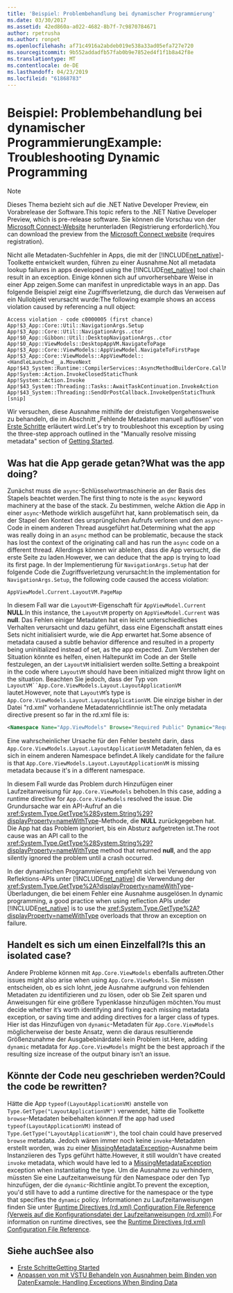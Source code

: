 ```yaml
---
title: 'Beispiel: Problembehandlung bei dynamischer Programmierung'
ms.date: 03/30/2017
ms.assetid: 42ed860a-a022-4682-8b7f-7c9870784671
author: rpetrusha
ms.author: ronpet
ms.openlocfilehash: af71c4916a2abdeb019e538a33ad05efa727e720
ms.sourcegitcommit: 9b552addadfb57fab0b9e7852ed4f1f1b8a42f8e
ms.translationtype: MT
ms.contentlocale: de-DE
ms.lasthandoff: 04/23/2019
ms.locfileid: "61868783"
---
```

# <a name="example-troubleshooting-dynamic-programming"></a><span data-ttu-id="fd27c-102">Beispiel: Problembehandlung bei dynamischer Programmierung</span><span class="sxs-lookup"><span data-stu-id="fd27c-102">Example: Troubleshooting Dynamic Programming</span></span>
> [!NOTE]
>  <span data-ttu-id="fd27c-103">Dieses Thema bezieht sich auf die .NET Native Developer Preview, ein Vorabrelease der Software.</span><span class="sxs-lookup"><span data-stu-id="fd27c-103">This topic refers to the .NET Native Developer Preview, which is pre-release software.</span></span> <span data-ttu-id="fd27c-104">Sie können die Vorschau von der [Microsoft Connect-Website](https://go.microsoft.com/fwlink/?LinkId=394611) herunterladen (Registrierung erforderlich).</span><span class="sxs-lookup"><span data-stu-id="fd27c-104">You can download the preview from the [Microsoft Connect website](https://go.microsoft.com/fwlink/?LinkId=394611) (requires registration).</span></span>  
  
 <span data-ttu-id="fd27c-105">Nicht alle Metadaten-Suchfehler in Apps, die mit der [!INCLUDE[net_native](../../../includes/net-native-md.md)]-Toolkette entwickelt wurden, führen zu einer Ausnahme.</span><span class="sxs-lookup"><span data-stu-id="fd27c-105">Not all metadata lookup failures in apps developed using the [!INCLUDE[net_native](../../../includes/net-native-md.md)] tool chain result in an exception.</span></span>  <span data-ttu-id="fd27c-106">Einige können sich auf unvorhersehbare Weise in einer App zeigen.</span><span class="sxs-lookup"><span data-stu-id="fd27c-106">Some can manifest in unpredictable ways in an app.</span></span>  <span data-ttu-id="fd27c-107">Das folgende Beispiel zeigt eine Zugriffsverletzung, die durch das Verweisen auf ein Nullobjekt verursacht wurde:</span><span class="sxs-lookup"><span data-stu-id="fd27c-107">The following example shows an access violation caused by referencing a null object:</span></span>  
  
```  
Access violation - code c0000005 (first chance)  
App!$3_App::Core::Util::NavigationArgs.Setup  
App!$3_App::Core::Util::NavigationArgs..ctor  
App!$0_App::Gibbon::Util::DesktopNavigationArgs..ctor  
App!$0_App::ViewModels::DesktopAppVM.NavigateToPage  
App!$3_App::Core::ViewModels::AppViewModel.NavigateToFirstPage  
App!$3_App::Core::ViewModels::AppViewModel::<HandleLaunch>d__a.MoveNext  
App!$43_System::Runtime::CompilerServices::AsyncMethodBuilderCore.CallMoveNext  
App!System::Action.InvokeClosedStaticThunk  
App!System::Action.Invoke  
App!$43_System::Threading::Tasks::AwaitTaskContinuation.InvokeAction  
App!$43_System::Threading::SendOrPostCallback.InvokeOpenStaticThunk  
[snip]  
```  
  
 <span data-ttu-id="fd27c-108">Wir versuchen, diese Ausnahme mithilfe der dreistufigen Vorgehensweise zu behandeln, die im Abschnitt „Fehlende Metadaten manuell auflösen“ von [Erste Schritte](../../../docs/framework/net-native/getting-started-with-net-native.md) erläutert wird.</span><span class="sxs-lookup"><span data-stu-id="fd27c-108">Let's try to troubleshoot this exception by using the three-step approach outlined in the "Manually resolve missing metadata" section of [Getting Started](../../../docs/framework/net-native/getting-started-with-net-native.md).</span></span>  
  
## <a name="what-was-the-app-doing"></a><span data-ttu-id="fd27c-109">Was hat die App gerade getan?</span><span class="sxs-lookup"><span data-stu-id="fd27c-109">What was the app doing?</span></span>  
 <span data-ttu-id="fd27c-110">Zunächst muss die `async`-Schlüsselwortmaschinerie an der Basis des Stapels beachtet werden.</span><span class="sxs-lookup"><span data-stu-id="fd27c-110">The first thing to note is the `async` keyword machinery at the base of the stack.</span></span>  <span data-ttu-id="fd27c-111">Zu bestimmen, welche Aktion die App in einer `async`-Methode wirklich ausgeführt hat, kann problematisch sein, da der Stapel den Kontext des ursprünglichen Aufrufs verloren und den `async`-Code in einem anderen Thread ausgeführt hat.</span><span class="sxs-lookup"><span data-stu-id="fd27c-111">Determining what the app was really doing in an `async` method can be problematic, because the stack has lost the context of the originating call and has run the `async` code on a different thread.</span></span> <span data-ttu-id="fd27c-112">Allerdings können wir ableiten, dass die App versucht, die erste Seite zu laden.</span><span class="sxs-lookup"><span data-stu-id="fd27c-112">However, we can deduce that the app is trying to load its first page.</span></span>  <span data-ttu-id="fd27c-113">In der Implementierung für `NavigationArgs.Setup` hat der folgende Code die Zugriffsverletzung verursacht:</span><span class="sxs-lookup"><span data-stu-id="fd27c-113">In the implementation for `NavigationArgs.Setup`, the following code caused the access violation:</span></span>  
  
```  
AppViewModel.Current.LayoutVM.PageMap  
```  
  
 <span data-ttu-id="fd27c-114">In diesem Fall war die `LayoutVM`-Eigenschaft für `AppViewModel.Current` **NULL**.</span><span class="sxs-lookup"><span data-stu-id="fd27c-114">In this instance, the `LayoutVM` property on `AppViewModel.Current` was **null**.</span></span>  <span data-ttu-id="fd27c-115">Das Fehlen einiger Metadaten hat ein leicht unterschiedliches Verhalten verursacht und dazu geführt, dass eine Eigenschaft anstatt eines Sets nicht initialisiert wurde, wie die App erwartet hat.</span><span class="sxs-lookup"><span data-stu-id="fd27c-115">Some absence of metadata caused a subtle behavior difference and resulted in a property being uninitialized instead of set, as the app expected.</span></span>  <span data-ttu-id="fd27c-116">Zum Verstehen der Situation könnte es helfen, einen Haltepunkt im Code an der Stelle festzulegen, an der `LayoutVM` initialisiert werden sollte.</span><span class="sxs-lookup"><span data-stu-id="fd27c-116">Setting a breakpoint in the code where `LayoutVM` should have been initialized might throw light on the situation.</span></span>  <span data-ttu-id="fd27c-117">Beachten Sie jedoch, dass der Typ von `LayoutVM``App.Core.ViewModels.Layout.LayoutApplicationVM` lautet.</span><span class="sxs-lookup"><span data-stu-id="fd27c-117">However, note that `LayoutVM`’s type is `App.Core.ViewModels.Layout.LayoutApplicationVM`.</span></span>  <span data-ttu-id="fd27c-118">Die einzige bisher in der Datei "rd.xml" vorhandene Metadatenrichtlinnie ist:</span><span class="sxs-lookup"><span data-stu-id="fd27c-118">The only metadata directive present so far in the rd.xml file is:</span></span>  
  
```xml  
<Namespace Name="App.ViewModels" Browse="Required Public" Dynamic="Required Public" />  
```  
  
 <span data-ttu-id="fd27c-119">Eine wahrscheinlicher Ursache für den Fehler besteht darin, dass `App.Core.ViewModels.Layout.LayoutApplicationVM` Metadaten fehlen, da es sich in einem anderen Namespace befindet.</span><span class="sxs-lookup"><span data-stu-id="fd27c-119">A likely candidate for the failure is that `App.Core.ViewModels.Layout.LayoutApplicationVM` is missing metadata because it's in a different namespace.</span></span>  
  
 <span data-ttu-id="fd27c-120">In diesem Fall wurde das Problem durch Hinzufügen einer Laufzeitanweisung für `App.Core.ViewModels` behoben.</span><span class="sxs-lookup"><span data-stu-id="fd27c-120">In this case, adding a runtime directive for `App.Core.ViewModels` resolved the issue.</span></span> <span data-ttu-id="fd27c-121">Die Grundursache war ein API-Aufruf an die <xref:System.Type.GetType%28System.String%29?displayProperty=nameWithType>-Methode, die **NULL** zurückgegeben hat. Die App hat das Problem ignoriert, bis ein Absturz aufgetreten ist.</span><span class="sxs-lookup"><span data-stu-id="fd27c-121">The root cause was an API call to the <xref:System.Type.GetType%28System.String%29?displayProperty=nameWithType> method that returned **null**, and the app silently ignored the problem until a crash occurred.</span></span>  
  
 <span data-ttu-id="fd27c-122">In der dynamischen Programmierung empfiehlt sich bei Verwendung von Reflektions-APIs unter [!INCLUDE[net_native](../../../includes/net-native-md.md)] die Verwendung der <xref:System.Type.GetType%2A?displayProperty=nameWithType>-Überladungen, die bei einem Fehler eine Ausnahme ausgelösen.</span><span class="sxs-lookup"><span data-stu-id="fd27c-122">In dynamic programming, a good practice when using reflection APIs under [!INCLUDE[net_native](../../../includes/net-native-md.md)] is to use the <xref:System.Type.GetType%2A?displayProperty=nameWithType> overloads that throw an exception on failure.</span></span>  
  
## <a name="is-this-an-isolated-case"></a><span data-ttu-id="fd27c-123">Handelt es sich um einen Einzelfall?</span><span class="sxs-lookup"><span data-stu-id="fd27c-123">Is this an isolated case?</span></span>  
 <span data-ttu-id="fd27c-124">Andere Probleme können mit `App.Core.ViewModels` ebenfalls auftreten.</span><span class="sxs-lookup"><span data-stu-id="fd27c-124">Other issues might also arise when using `App.Core.ViewModels`.</span></span>  <span data-ttu-id="fd27c-125">Sie müssen entscheiden, ob es sich lohnt, jede Ausnahme aufgrund von fehlenden Metadaten zu identifizieren und zu lösen, oder ob Sie Zeit sparen und Anweisungen für eine größere Typenklasse hinzufügen möchten.</span><span class="sxs-lookup"><span data-stu-id="fd27c-125">You must decide whether it’s worth identifying and fixing each missing metadata exception, or saving time and adding directives for a larger class of types.</span></span>  <span data-ttu-id="fd27c-126">Hier ist das Hinzufügen von `dynamic`-Metadaten für `App.Core.ViewModels` möglicherweise der beste Ansatz, wenn die daraus resultierende Größenzunahme der Ausgabebinärdatei kein Problem ist.</span><span class="sxs-lookup"><span data-stu-id="fd27c-126">Here, adding `dynamic` metadata for `App.Core.ViewModels` might be the best approach if the resulting size increase of the output binary isn’t an issue.</span></span>  
  
## <a name="could-the-code-be-rewritten"></a><span data-ttu-id="fd27c-127">Könnte der Code neu geschrieben werden?</span><span class="sxs-lookup"><span data-stu-id="fd27c-127">Could the code be rewritten?</span></span>  
 <span data-ttu-id="fd27c-128">Hätte die App `typeof(LayoutApplicationVM)` anstelle von `Type.GetType("LayoutApplicationVM")` verwendet, hätte die Toolkette `browse`-Metadaten beibehalten können.</span><span class="sxs-lookup"><span data-stu-id="fd27c-128">If the app had used `typeof(LayoutApplicationVM)` instead of `Type.GetType("LayoutApplicationVM")`, the tool chain could have preserved `browse` metadata.</span></span>  <span data-ttu-id="fd27c-129">Jedoch wären immer noch keine `invoke`-Metadaten erstellt worden, was zu einer [MissingMetadataException](../../../docs/framework/net-native/missingmetadataexception-class-net-native.md)-Ausnahme beim Instanziieren des Typs geführt hätte.</span><span class="sxs-lookup"><span data-stu-id="fd27c-129">However, it still wouldn't have created `invoke` metadata, which would have led to a [MissingMetadataException](../../../docs/framework/net-native/missingmetadataexception-class-net-native.md) exception when instantiating the type.</span></span> <span data-ttu-id="fd27c-130">Um die Ausnahme zu verhindern, müssten Sie eine Laufzeitanweisung für den Namespace oder den Typ hinzufügen, der die `dynamic`-Richtlinie angibt.</span><span class="sxs-lookup"><span data-stu-id="fd27c-130">To prevent the exception, you'd still have to add a runtime directive for the namespace or the type that specifies the `dynamic` policy.</span></span> <span data-ttu-id="fd27c-131">Informationen zu Laufzeitanweisungen finden Sie unter [Runtime Directives (rd.xml) Configuration File Reference (Verweis auf die Konfigurationsdatei der Laufzeitanweisungen (rd.xml))](../../../docs/framework/net-native/runtime-directives-rd-xml-configuration-file-reference.md).</span><span class="sxs-lookup"><span data-stu-id="fd27c-131">For information on runtime directives, see the [Runtime Directives (rd.xml) Configuration File Reference](../../../docs/framework/net-native/runtime-directives-rd-xml-configuration-file-reference.md).</span></span>  
  
## <a name="see-also"></a><span data-ttu-id="fd27c-132">Siehe auch</span><span class="sxs-lookup"><span data-stu-id="fd27c-132">See also</span></span>

- [<span data-ttu-id="fd27c-133">Erste Schritte</span><span class="sxs-lookup"><span data-stu-id="fd27c-133">Getting Started</span></span>](../../../docs/framework/net-native/getting-started-with-net-native.md)
- [<span data-ttu-id="fd27c-134">Anpassen von mit VSTU Behandeln von Ausnahmen beim Binden von Daten</span><span class="sxs-lookup"><span data-stu-id="fd27c-134">Example: Handling Exceptions When Binding Data</span></span>](../../../docs/framework/net-native/example-handling-exceptions-when-binding-data.md)

